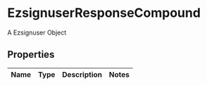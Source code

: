 

# EzsignuserResponseCompound

A Ezsignuser Object

## Properties

| Name | Type | Description | Notes |
|------------ | ------------- | ------------- | -------------|



